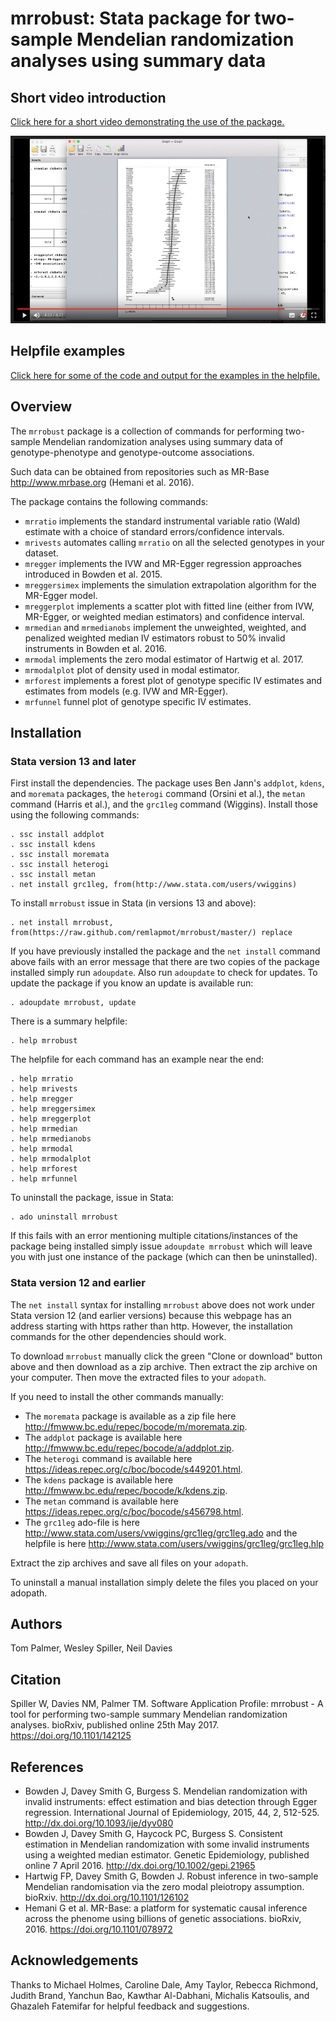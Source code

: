 # mrrobust: Stata package for two-sample Mendelian randomization analyses using summary data

## Short video introduction
[Click here for a short video demonstrating the use of the package.](https://drive.google.com/open?id=0B1owQlNgzNcPY0lMSGk0SnFfQWs)

[<p align="center"><img src="./img/mrconf2017_video_mrforest_screenshot.png" width="528" height="300"></p>](https://drive.google.com/open?id=0B1owQlNgzNcPY0lMSGk0SnFfQWs)

## Helpfile examples
[Click here for some of the code and output for the examples in the helpfile.](./mrrobust-examples/mrrobust-examples.html)

## Overview
The `mrrobust` package is a collection of commands for performing two-sample Mendelian randomization analyses using summary data of genotype-phenotype and genotype-outcome associations. 

Such data can be obtained from repositories such as MR-Base <http://www.mrbase.org> (Hemani et al. 2016).

The package contains the following commands:
 - `mrratio` implements the standard instrumental variable ratio (Wald) estimate with a choice of standard errors/confidence intervals.
 - `mrivests` automates calling `mrratio` on all the selected genotypes in your dataset.
 - `mregger` implements the IVW and MR-Egger regression approaches introduced in Bowden et al. 2015.
 - `mreggersimex` implements the simulation extrapolation algorithm for the MR-Egger model.
 - `mreggerplot` implements a scatter plot with fitted line (either from IVW, MR-Egger, or weighted median estimators) and confidence interval.
 - `mrmedian` and `mrmedianobs` implement the unweighted, weighted, and penalized weighted median IV estimators robust to 50% invalid instruments in Bowden et al. 2016.
 - `mrmodal` implements the zero modal estimator of Hartwig et al. 2017.
 - `mrmodalplot` plot of density used in modal estimator.
 - `mrforest` implements a forest plot of genotype specific IV estimates and estimates from models (e.g. IVW and MR-Egger).
 - `mrfunnel` funnel plot of genotype specific IV estimates.

## Installation
### Stata version 13 and later

First install the dependencies. The package uses Ben Jann's `addplot`, `kdens`, and `moremata` packages, the `heterogi` command (Orsini et al.), the `metan` command (Harris et al.), and the `grc1leg` command (Wiggins). Install those using the following commands:
```
. ssc install addplot
. ssc install kdens
. ssc install moremata
. ssc install heterogi
. ssc install metan
. net install grc1leg, from(http://www.stata.com/users/vwiggins)
```

To install `mrrobust` issue in Stata (in versions 13 and above):
```
. net install mrrobust, from(https://raw.github.com/remlapmot/mrrobust/master/) replace
```

If you have previously installed the package and the `net install` command above fails with an error message that there are two copies of the package installed simply run `adoupdate`. Also run `adoupdate` to check for updates. To update the package if you know an update is available run:
```
. adoupdate mrrobust, update
```

There is a summary helpfile:
```
. help mrrobust
```

The helpfile for each command has an example near the end:
```
. help mrratio
. help mrivests
. help mregger
. help mreggersimex
. help mreggerplot
. help mrmedian
. help mrmedianobs
. help mrmodal
. help mrmodalplot
. help mrforest
. help mrfunnel
```

To uninstall the package, issue in Stata:
```
. ado uninstall mrrobust
```
If this fails with an error mentioning multiple citations/instances of the package being installed simply issue `adoupdate mrrobust` which will leave you with just one instance of the package (which can then be uninstalled).

### Stata version 12 and earlier
The `net install` syntax for installing `mrrobust` above does not work under Stata version 12 (and earlier versions) because this webpage has an address starting with https rather than http. However, the installation commands for the other dependencies should work.

To download `mrrobust` manually click the green "Clone or download" button above and then download as a zip archive. Then extract the zip archive on your computer. Then move the extracted files to your `adopath`. 

If you need to install the other commands manually: 
 * The `moremata` package is available as a zip file here <http://fmwww.bc.edu/repec/bocode/m/moremata.zip>. 
 * The `addplot` package is available here <http://fmwww.bc.edu/repec/bocode/a/addplot.zip>. 
 * The `heterogi` command is available here <https://ideas.repec.org/c/boc/bocode/s449201.html>.
 * The `kdens` package is available here <http://fmwww.bc.edu/repec/bocode/k/kdens.zip>.
 * The `metan` command is available here <https://ideas.repec.org/c/boc/bocode/s456798.html>.
 * The `grc1leg` ado-file is here <http://www.stata.com/users/vwiggins/grc1leg/grc1leg.ado> and the helpfile is here <http://www.stata.com/users/vwiggins/grc1leg/grc1leg.hlp>
 
Extract the zip archives and save all files on your `adopath`.

To uninstall a manual installation simply delete the files you placed on your adopath.

## Authors
Tom Palmer, Wesley Spiller, Neil Davies

## Citation
Spiller W, Davies NM, Palmer TM. Software Application Profile: mrrobust - A tool for performing two-sample summary Mendelian randomization analyses. bioRxiv, published online 25th May 2017. <https://doi.org/10.1101/142125>

## References
 * Bowden J, Davey Smith G, Burgess S. Mendelian randomization with invalid instruments: effect estimation and bias detection through Egger regression. International Journal of Epidemiology, 2015, 44, 2, 512-525. <http://dx.doi.org/10.1093/ije/dyv080>
 * Bowden J, Davey Smith G, Haycock PC, Burgess S. Consistent estimation in Mendelian randomization with some invalid instruments using a weighted median estimator. Genetic Epidemiology, published online 7 April 2016. <http://dx.doi.org/10.1002/gepi.21965>
 * Hartwig FP, Davey Smith G, Bowden J. Robust inference in two-sample Mendelian randomisation via the zero modal pleiotropy assumption. bioRxiv. <http://dx.doi.org/10.1101/126102>
 * Hemani G et al. MR-Base: a platform for systematic causal inference across the phenome using billions of genetic associations. bioRxiv, 2016. <https://doi.org/10.1101/078972>

## Acknowledgements
Thanks to Michael Holmes, Caroline Dale, Amy Taylor, Rebecca Richmond, Judith Brand, Yanchun Bao, Kawthar Al-Dabhani, Michalis Katsoulis, and Ghazaleh Fatemifar for helpful feedback and suggestions.
